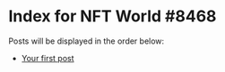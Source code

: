 # Index for NFT World #8468
Posts will be displayed in the order below:

- [Your first post](./001-first.md)

